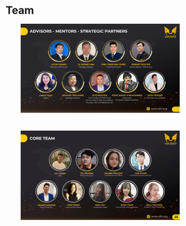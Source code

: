 # Team

<figure><img src=".gitbook/assets/[EN] UFIN-TINGFOUNDATION.png" alt=""><figcaption></figcaption></figure>

<figure><img src=".gitbook/assets/23 docs.png" alt=""><figcaption></figcaption></figure>

<figure><img src=".gitbook/assets/image (3).png" alt=""><figcaption></figcaption></figure>

